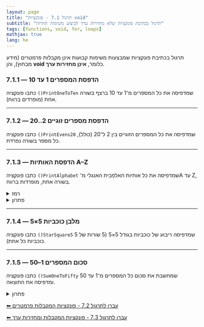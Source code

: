 ```yaml
---
layout: page
title: "תרגול 7.1 - פונקציות void"
subtitle: "תרגול בכתיבת פונקציות שלא מחזירות ערך לביצוע משימות חוזרות"
tags: [functions, void, for, loops]
mathjax: true
lang: he
---
```


תרגול בכתיבת פונקציות שמבצעות משימות קבועות אינן מקבלות פרמטרים (מידע מבחוץ), והן **void** כלומר, **אינן מחזירות ערך**.

### 7.1.1 — הדפסת המספרים 1 עד 10


כתבו פונקציה `()PrintOneToTen` שמדפיסה את כל המספרים מ־1 עד 10 ברצף בשורה אחת (מופרדים ברווח).

---

### 7.1.2 — הדפסת מספרים זוגיים 2..20

כתבו פונקציה `()PrintEvens20` שמדפיסה את כל המספרים הזוגיים בין 2 ל־20 (כולל), כל מספר בשורה נפרדת.

---

### 7.1.3 — הדפסת האותיות A–Z

כתבו פונקציה `()PrintAlphabet` שמדפיסה את כל אותיות האלפבית האנגלי מ־A עד Z, בשורה אחת, מופרדות ברווח.
<details><summary>רמז</summary>
ניתן לבצע איטרציה על אותיות בדומה לאיטרציה מספרית, באמצעות טיפוס הנתונים char. (זכרו שהתרשים הפנימי של תווי יוניקוד מגדיר סדר - למשל 'A'+1 הוא 'B').
</details>
<details markdown="1"><summary>פתרון</summary>

```csharp
public static void PrintAlphabet()
{
    for (char ch = 'A'; ch <= 'Z'; ch++)
        Console.Write(ch + " ");
    Console.WriteLine();
}
```
</details>

---

### 7.1.4 — מלבן כוכביות 5×5

כתבו פונקציה `()StarSquare5` שמדפיסה ריבוע של כוכביות בגודל 5×5 (5 שורות של 5 כוכביות כל אחת).

---

### 7.1.5 — סכום המספרים 1–50

כתבו פונקציה `()SumOneToFifty` שמחשבת את סכום כל המספרים מ־1 עד 50 ומדפיסה את התוצאה.

<details markdown="1"><summary>פתרון</summary>

```csharp
public static void SumOneToFifty()
{
    int sum = 0;
    for (int i = 1; i <= 50; i++)
        sum += i;
    Console.WriteLine($"Sum 1-50 = {sum}");
}
// תוצאה: Sum 1-50 = 1275
```
</details>


[⬅ עברו לתרגול 7.2 - פונקציות המקבלות פרמטרים](/cs2/Chapter7Ex7.2)

[⬅ עברו לתרגול 7.3 - פונקציות המקבלות ומחזירות ערך](/cs2/Chapter7Ex7.3)